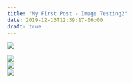 ```yaml
---
title: "My First Post - Image Testing2"
date: 2019-12-13T12:39:17-06:00
draft: true
---
```


<div id="b097d66ad14bbb85aa9a0ed943c3fd5e" style="display:none"><h3></h4><p></p></div><div id="f338202313cc94df8680a1c00d889ab2" style="display:none"><h3></h4><p></p></div>


<div class="demo-gallery">
<div id="mypicts" class="list-styled" >

<a href="https://static.bobflorian.com/thailand/day1/0.jpg" data-sub-html="#b097d66ad14bbb85aa9a0ed943c3fd5e"><img class="img-responsive" src="https://static.bobflorian.com/thailand/day1/thumbnail_0.jpg"><div class="demo-gallery-poster"><img src="/img/zoom.png"></div></a><a href="https://static.bobflorian.com/thailand/day1/1.jpg" data-sub-html="#f338202313cc94df8680a1c00d889ab2"><img class="img-responsive" src="https://static.bobflorian.com/thailand/day1/thumbnail_1.jpg"><div class="demo-gallery-poster"><img src="/img/zoom.png"></div></a>


</div>
</div>


<script type="text/javascript">

    lightGallery(document.getElementById('mypicts'), {
    thumbnail:true,
    download:false
});

    $('#mypicts').justifiedGallery({
    rowHeight : 100,
    lastRow : 'nojustify',
    margins : 20
    });

</script>




